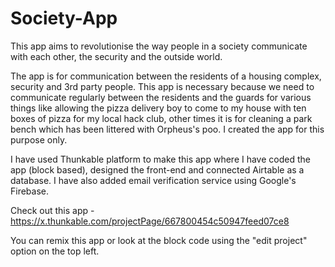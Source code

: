 # Society-App

This app aims to revolutionise the way people in a society communicate with each other, the security and the outside world.

The app is for communication between the residents of a housing complex, security and 3rd party people. This app is necessary because we need to communicate regularly between the residents and the guards for various things like allowing the pizza delivery boy to come to my house with ten boxes of pizza for my local hack club, other times it is for cleaning a park bench which has been littered with Orpheus's poo. I created the app for this purpose only.

I have used Thunkable platform to make this app where I have coded the app (block based), designed the front-end and connected Airtable as a database. I have also added email verification service using Google's Firebase.

Check out this app - https://x.thunkable.com/projectPage/667800454c50947feed07ce8

You can remix this app or look at the block code using the "edit project" option on the top left. 
